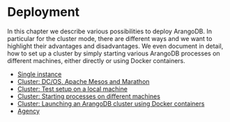 Deployment
==========

In this chapter we describe various possibilities to deploy ArangoDB.
In particular for the cluster mode, there are different ways
and we want to highlight their advantages and disadvantages.
We even document in detail, how to set up a cluster by simply starting
various ArangoDB processes on different machines, either directly
or using Docker containers.

- [Single instance](Single.md)
- [Cluster: DC/OS, Apache Mesos and Marathon](Mesos.md)
- [Cluster: Test setup on a local machine](Local.md)
- [Cluster: Starting processes on different machines](Distributed.md)
- [Cluster: Launching an ArangoDB cluster using Docker containers](Docker.md)
- [Agency](Agency.md)

